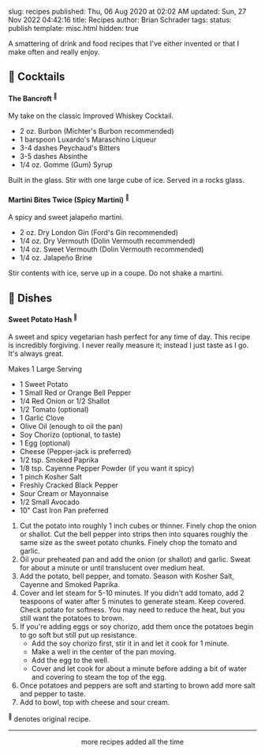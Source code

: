 slug: recipes
published: Thu, 06 Aug 2020 at 02:02 AM
updated: Sun, 27 Nov 2022 04:42:16 
title: Recipes
author: Brian Schrader
tags:
status: publish
template: misc.html
hidden: true

A smattering of drink and food recipes that I've either invented or that I make often and really enjoy.


## 🥃 Cocktails


#### The Bancroft <sup>🔖</sup>

My take on the classic Improved Whiskey Cocktail.

- 2 oz. Burbon (Michter's Burbon recommended)
- 1 barspoon Luxardo's Maraschino Liqueur
- 3-4 dashes Peychaud's Bitters
- 3-5 dashes Absinthe
- 1/4 oz. Gomme (Gum) Syrup

Built in the glass. Stir with one large cube of ice. Served in a rocks glass.


#### Martini Bites Twice (Spicy Martini) <sup>🔖</sup>

A spicy and sweet jalapeño martini.

- 2 oz. Dry London Gin (Ford's Gin recommended)
- 1/4 oz. Dry Vermouth (Dolin Vermouth recommended)
- 1/4 oz. Sweet Vermouth (Dolin Vermouth recommended)
- 1/4 oz. Jalapeño Brine

Stir contents with ice, serve up in a coupe. Do not shake a martini.


## 🥘 Dishes

#### Sweet Potato Hash <sup>🔖</sup>

A sweet and spicy vegetarian hash perfect for any time of day. This recipe is incredibly forgiving. I never really measure it; instead I just taste as I go. It's always great.

Makes 1 Large Serving

- 1 Sweet Potato
- 1 Small Red or Orange Bell Pepper
- 1/4 Red Onion or 1/2 Shallot
- 1/2 Tomato (optional)
- 1 Garlic Clove
- Olive Oil (enough to oil the pan)
- Soy Chorizo (optional, to taste)
- 1 Egg (optional)
- Cheese (Pepper-jack is preferred)
- 1/2 tsp. Smoked Paprika
- 1/8 tsp. Cayenne Pepper Powder (if you want it spicy)
- 1 pinch Kosher Salt
- Freshly Cracked Black Pepper
- Sour Cream or Mayonnaise
- 1/2 Small Avocado
- 10" Cast Iron Pan preferred

1. Cut the potato into roughly 1 inch cubes or thinner. Finely chop the onion or shallot. Cut the bell pepper into strips then into squares roughly the same size as the sweet potato chunks. Finely chop the tomato and garlic.
2. Oil your preheated pan and add the onion (or shallot) and garlic. Sweat for about a minute or until translucent over medium heat.
3. Add the potato, bell pepper, and tomato. Season with Kosher Salt, Cayenne and Smoked Paprika.
4. Cover and let steam for 5-10 minutes. If you didn't add tomato, add 2 teaspoons of water after 5 minutes to generate steam. Keep covered. Check potato for softness. You may need to reduce the heat, but you still want the potatoes to brown.
5. If you're adding eggs or soy chorizo, add them once the potatoes begin to go soft but still put up resistance.
    - Add the soy chorizo first, stir it in and let it cook for 1 minute.
    - Make a well in the center of the pan moving.
    - Add the egg to the well.
    - Cover and let cook for about a minute before adding a bit of water and covering to steam the top of the egg.
6. Once potatoes and peppers are soft and starting to brown add more salt and pepper to taste.
7. Add to bowl, top with cheese and sour cream.

<!--

**Roasted Red Pepper Sandwich** <sup>🔖</sup>

-


**Browned-Butter Chocolate-Chip Cookies**

This recipe is from Binging with Babish. These cookies are excellent. You should make them. Let them rest too. The waiting is worth it.

-
 -->


<div class="footnote">
    <sup>🔖</sup> denotes original recipe.
    <hr />
    <center>more recipes added all the time</center>
</div>
